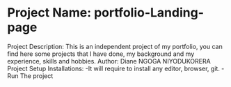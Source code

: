 # Project Name: portfolio-Landing-page
Project Description: This is an independent project of my portfolio, you can find here some projects that I have done, my background and my experience, skills and hobbies.
Author: Diane NGOGA NIYODUKORERA
Project Setup Installations: -It will require to install any editor, browser, git.
                             -Run The project
                             

